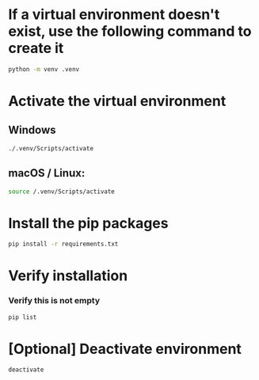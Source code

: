 # If a virtual environment doesn't exist, use the following command to create it
```bash
python -m venv .venv
```

# Activate the virtual environment
## Windows
```bash
./.venv/Scripts/activate
```

## macOS / Linux:
```bash
source /.venv/Scripts/activate
```

# Install the pip packages
```bash
pip install -r requirements.txt
```
# Verify installation
### Verify this is not empty
```bash
pip list
```


# [Optional] Deactivate environment
```bash
deactivate
```

